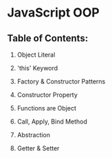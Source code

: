 # JavaScript OOP

## Table of Contents:

1. Object Literal

2. 'this' Keyword
3. Factory & Constructor Patterns
4. Constructor Property
5. Functions are Object
6. Call, Apply, Bind Method
7. Abstraction
8. Getter & Setter
